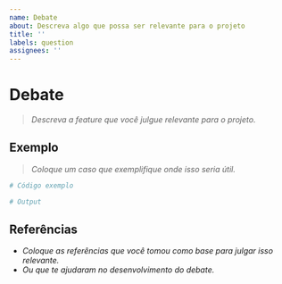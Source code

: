 ```yaml
---
name: Debate
about: Descreva algo que possa ser relevante para o projeto
title: ''
labels: question
assignees: ''
---
```


# Debate

> _Descreva a feature que você julgue relevante para o projeto._


## Exemplo

> _Coloque um caso que exemplifique onde isso seria útil._

```python
# Código exemplo

# Output
```


## Referências

- _Coloque as referências que você tomou como base para julgar isso relevante._
- _Ou que te ajudaram no desenvolvimento do debate._
